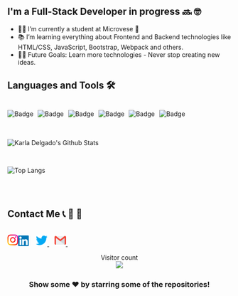 


## I'm a Full-Stack Developer in progress :soon: 	:nerd_face:

- 👨‍💻 I’m currently a student at Microvese :purple_heart:
- 📚 I’m learning everything about Frontend and Backend technologies like HTML/CSS, JavaScript, Bootstrap, Webpack and others.
- 💪🏼 Future Goals: Learn more technologies - Never stop creating new ideas.

## Languages and Tools 🛠 

<br>
<img alt="Badge" style="float: left; margin-right: 10px;"  src="https://img.shields.io/badge/html5%20-%23E34F26.svg?&style=for-the-badge&logo=html5&logoColor=white"/>    
<img alt="Badge" style="float: left; margin-right: 10px;"  src="https://img.shields.io/badge/css3%20-%231572B6.svg?&style=for-the-badge&logo=css3&logoColor=white"/>    
<img alt="Badge" style="float: left; margin-right: 10px;"  src="https://img.shields.io/badge/javascript%20-%23323330.svg?&style=for-the-badge&logo=javascript&logoColor=%23F7DF1E"/>    
<img alt="Badge" style="float: left; margin-right: 10px;"  src="https://img.shields.io/badge/node.js%20-%2343853D.svg?&style=for-the-badge&logo=node.js&logoColor=white"/>    
<img alt="Badge" style="float: left; margin-right: 10px;"  src="https://img.shields.io/badge/bootstrap%20-%23563D7C.svg?&style=for-the-badge&logo=bootstrap&logoColor=white"/> 

<img alt="Badge" style="float: left; margin-right: 10px;"  src="https://img.shields.io/badge/git%20-%23F05033.svg?&style=for-the-badge&logo=git&logoColor=white"/>    

<br>

<br>

<br>

![Karla Delgado's Github Stats](https://github-readme-stats.vercel.app/api?username=karlavdelgadof&count_private=true&show_icons=true&theme=radical&include_all_commits=true)

<br>

![Top Langs](https://github-readme-stats.vercel.app/api/top-langs/?username=karlavdelgadof&theme=radical)


<br>

<br>

##  Contact Me :telephone_receiver:	:speech_balloon: :bust_in_silhouette:
<br>
  <a href="https://www.linkedin.com/in/karla-delgado-613a32239/"><img  alt="Karla Delgado | Linkedin" width="24px" src="./multimedia/Linkedin.svg"/></a> &nbsp;&nbsp;
  <a href="https://twitter.com/karlavdelgadof">
    <img alt="Karla Delgado | Twitter" width="26px" src="./multimedia/Twitter.svg"/>
  </a> &nbsp;&nbsp;
  <a href="mailto:karlavdelgadof@gmail.com">
    <img  alt="Karla Delgado | Gmail" width="26px" src="./multimedia/Gmail.svg"/>
  </a> &nbsp;&nbsp;
  <a href="https://www.instagram.com/karlavdelgadof/">
    <img align="left" alt="Karla Delgado | Instagram" width="24px" src="./multimedia/Instagram.svg"/>
  </a> &nbsp;&nbsp;


<p align="center"> 
  Visitor count<br>
  <img src="https://profile-counter.glitch.me/karlavdelgadof/count.svg" />
</p>


<div align="center">

### Show some ❤️ by starring some of the repositories!

</div>


